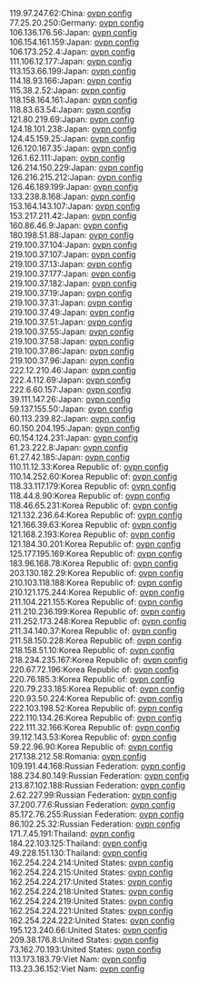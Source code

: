 119.97.247.62:China: [ovpn config](vpn/119_97_247_62.ovpn)  
77.25.20.250:Germany: [ovpn config](vpn/77_25_20_250.ovpn)  
106.136.176.56:Japan: [ovpn config](vpn/106_136_176_56.ovpn)  
106.154.161.159:Japan: [ovpn config](vpn/106_154_161_159.ovpn)  
106.173.252.4:Japan: [ovpn config](vpn/106_173_252_4.ovpn)  
111.106.12.177:Japan: [ovpn config](vpn/111_106_12_177.ovpn)  
113.153.66.199:Japan: [ovpn config](vpn/113_153_66_199.ovpn)  
114.18.93.166:Japan: [ovpn config](vpn/114_18_93_166.ovpn)  
115.38.2.52:Japan: [ovpn config](vpn/115_38_2_52.ovpn)  
118.158.164.161:Japan: [ovpn config](vpn/118_158_164_161.ovpn)  
118.83.63.54:Japan: [ovpn config](vpn/118_83_63_54.ovpn)  
121.80.219.69:Japan: [ovpn config](vpn/121_80_219_69.ovpn)  
124.18.101.238:Japan: [ovpn config](vpn/124_18_101_238.ovpn)  
124.45.159.25:Japan: [ovpn config](vpn/124_45_159_25.ovpn)  
126.120.167.35:Japan: [ovpn config](vpn/126_120_167_35.ovpn)  
126.1.62.111:Japan: [ovpn config](vpn/126_1_62_111.ovpn)  
126.214.150.229:Japan: [ovpn config](vpn/126_214_150_229.ovpn)  
126.216.215.212:Japan: [ovpn config](vpn/126_216_215_212.ovpn)  
126.46.189.199:Japan: [ovpn config](vpn/126_46_189_199.ovpn)  
133.238.8.168:Japan: [ovpn config](vpn/133_238_8_168.ovpn)  
153.164.143.107:Japan: [ovpn config](vpn/153_164_143_107.ovpn)  
153.217.211.42:Japan: [ovpn config](vpn/153_217_211_42.ovpn)  
160.86.46.9:Japan: [ovpn config](vpn/160_86_46_9.ovpn)  
180.198.51.88:Japan: [ovpn config](vpn/180_198_51_88.ovpn)  
219.100.37.104:Japan: [ovpn config](vpn/219_100_37_104.ovpn)  
219.100.37.107:Japan: [ovpn config](vpn/219_100_37_107.ovpn)  
219.100.37.13:Japan: [ovpn config](vpn/219_100_37_13.ovpn)  
219.100.37.177:Japan: [ovpn config](vpn/219_100_37_177.ovpn)  
219.100.37.182:Japan: [ovpn config](vpn/219_100_37_182.ovpn)  
219.100.37.19:Japan: [ovpn config](vpn/219_100_37_19.ovpn)  
219.100.37.31:Japan: [ovpn config](vpn/219_100_37_31.ovpn)  
219.100.37.49:Japan: [ovpn config](vpn/219_100_37_49.ovpn)  
219.100.37.51:Japan: [ovpn config](vpn/219_100_37_51.ovpn)  
219.100.37.55:Japan: [ovpn config](vpn/219_100_37_55.ovpn)  
219.100.37.58:Japan: [ovpn config](vpn/219_100_37_58.ovpn)  
219.100.37.86:Japan: [ovpn config](vpn/219_100_37_86.ovpn)  
219.100.37.96:Japan: [ovpn config](vpn/219_100_37_96.ovpn)  
222.12.210.46:Japan: [ovpn config](vpn/222_12_210_46.ovpn)  
222.4.112.69:Japan: [ovpn config](vpn/222_4_112_69.ovpn)  
222.6.60.157:Japan: [ovpn config](vpn/222_6_60_157.ovpn)  
39.111.147.26:Japan: [ovpn config](vpn/39_111_147_26.ovpn)  
59.137.155.50:Japan: [ovpn config](vpn/59_137_155_50.ovpn)  
60.113.239.82:Japan: [ovpn config](vpn/60_113_239_82.ovpn)  
60.150.204.195:Japan: [ovpn config](vpn/60_150_204_195.ovpn)  
60.154.124.231:Japan: [ovpn config](vpn/60_154_124_231.ovpn)  
61.23.222.8:Japan: [ovpn config](vpn/61_23_222_8.ovpn)  
61.27.42.185:Japan: [ovpn config](vpn/61_27_42_185.ovpn)  
110.11.12.33:Korea Republic of: [ovpn config](vpn/110_11_12_33.ovpn)  
110.14.252.60:Korea Republic of: [ovpn config](vpn/110_14_252_60.ovpn)  
118.33.117.179:Korea Republic of: [ovpn config](vpn/118_33_117_179.ovpn)  
118.44.8.90:Korea Republic of: [ovpn config](vpn/118_44_8_90.ovpn)  
118.46.65.231:Korea Republic of: [ovpn config](vpn/118_46_65_231.ovpn)  
121.132.236.64:Korea Republic of: [ovpn config](vpn/121_132_236_64.ovpn)  
121.166.39.63:Korea Republic of: [ovpn config](vpn/121_166_39_63.ovpn)  
121.168.2.193:Korea Republic of: [ovpn config](vpn/121_168_2_193.ovpn)  
121.184.30.201:Korea Republic of: [ovpn config](vpn/121_184_30_201.ovpn)  
125.177.195.169:Korea Republic of: [ovpn config](vpn/125_177_195_169.ovpn)  
183.96.168.78:Korea Republic of: [ovpn config](vpn/183_96_168_78.ovpn)  
203.130.182.29:Korea Republic of: [ovpn config](vpn/203_130_182_29.ovpn)  
210.103.118.188:Korea Republic of: [ovpn config](vpn/210_103_118_188.ovpn)  
210.121.175.244:Korea Republic of: [ovpn config](vpn/210_121_175_244.ovpn)  
211.104.221.155:Korea Republic of: [ovpn config](vpn/211_104_221_155.ovpn)  
211.210.236.199:Korea Republic of: [ovpn config](vpn/211_210_236_199.ovpn)  
211.252.173.248:Korea Republic of: [ovpn config](vpn/211_252_173_248.ovpn)  
211.34.140.37:Korea Republic of: [ovpn config](vpn/211_34_140_37.ovpn)  
211.58.150.228:Korea Republic of: [ovpn config](vpn/211_58_150_228.ovpn)  
218.158.51.10:Korea Republic of: [ovpn config](vpn/218_158_51_10.ovpn)  
218.234.235.167:Korea Republic of: [ovpn config](vpn/218_234_235_167.ovpn)  
220.67.72.196:Korea Republic of: [ovpn config](vpn/220_67_72_196.ovpn)  
220.76.185.3:Korea Republic of: [ovpn config](vpn/220_76_185_3.ovpn)  
220.79.233.185:Korea Republic of: [ovpn config](vpn/220_79_233_185.ovpn)  
220.93.50.224:Korea Republic of: [ovpn config](vpn/220_93_50_224.ovpn)  
222.103.198.52:Korea Republic of: [ovpn config](vpn/222_103_198_52.ovpn)  
222.110.134.26:Korea Republic of: [ovpn config](vpn/222_110_134_26.ovpn)  
222.111.32.166:Korea Republic of: [ovpn config](vpn/222_111_32_166.ovpn)  
39.112.143.53:Korea Republic of: [ovpn config](vpn/39_112_143_53.ovpn)  
59.22.96.90:Korea Republic of: [ovpn config](vpn/59_22_96_90.ovpn)  
217.138.212.58:Romania: [ovpn config](vpn/217_138_212_58.ovpn)  
109.191.44.168:Russian Federation: [ovpn config](vpn/109_191_44_168.ovpn)  
188.234.80.149:Russian Federation: [ovpn config](vpn/188_234_80_149.ovpn)  
213.87.102.188:Russian Federation: [ovpn config](vpn/213_87_102_188.ovpn)  
2.62.227.99:Russian Federation: [ovpn config](vpn/2_62_227_99.ovpn)  
37.200.77.6:Russian Federation: [ovpn config](vpn/37_200_77_6.ovpn)  
85.172.76.255:Russian Federation: [ovpn config](vpn/85_172_76_255.ovpn)  
86.102.25.32:Russian Federation: [ovpn config](vpn/86_102_25_32.ovpn)  
171.7.45.191:Thailand: [ovpn config](vpn/171_7_45_191.ovpn)  
184.22.103.125:Thailand: [ovpn config](vpn/184_22_103_125.ovpn)  
49.228.151.130:Thailand: [ovpn config](vpn/49_228_151_130.ovpn)  
162.254.224.214:United States: [ovpn config](vpn/162_254_224_214.ovpn)  
162.254.224.215:United States: [ovpn config](vpn/162_254_224_215.ovpn)  
162.254.224.217:United States: [ovpn config](vpn/162_254_224_217.ovpn)  
162.254.224.218:United States: [ovpn config](vpn/162_254_224_218.ovpn)  
162.254.224.219:United States: [ovpn config](vpn/162_254_224_219.ovpn)  
162.254.224.221:United States: [ovpn config](vpn/162_254_224_221.ovpn)  
162.254.224.222:United States: [ovpn config](vpn/162_254_224_222.ovpn)  
195.123.240.66:United States: [ovpn config](vpn/195_123_240_66.ovpn)  
209.38.176.8:United States: [ovpn config](vpn/209_38_176_8.ovpn)  
73.162.70.193:United States: [ovpn config](vpn/73_162_70_193.ovpn)  
113.173.183.79:Viet Nam: [ovpn config](vpn/113_173_183_79.ovpn)  
113.23.36.152:Viet Nam: [ovpn config](vpn/113_23_36_152.ovpn)  
